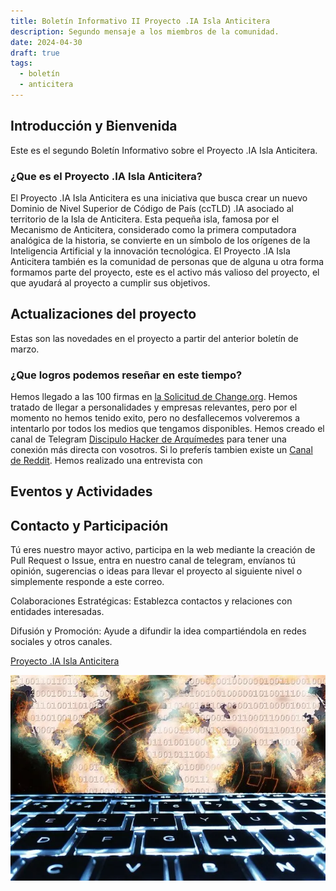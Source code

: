 ```yaml
---
title: Boletín Informativo II Proyecto .IA Isla Anticitera
description: Segundo mensaje a los miembros de la comunidad.
date: 2024-04-30
draft: true
tags:
  - boletín
  - anticitera
---
```


## Introducción y Bienvenida

Este es el segundo Boletín Informativo sobre el Proyecto .IA Isla Anticitera.

### ¿Que es el Proyecto .IA Isla Anticitera?

El Proyecto .IA Isla Anticitera es una iniciativa que busca crear un nuevo Dominio de Nivel Superior de Código de País (ccTLD) .IA asociado al territorio de la Isla de Anticitera. Esta pequeña isla, famosa por el Mecanismo de Anticitera, considerado como la primera computadora analógica de la historia, se convierte en un símbolo de los orígenes de la Inteligencia Artificial y la innovación tecnológica.
El Proyecto .IA Isla Anticitera también es la comunidad de personas que de alguna u otra forma formamos parte del proyecto, este es el activo más valioso del proyecto, el que ayudará al proyecto a cumplir sus objetivos.

## Actualizaciones del proyecto

Estas son las novedades en el proyecto a partir del anterior boletín de marzo.

### ¿Que logros podemos reseñar en este tiempo?

Hemos llegado a las 100 firmas en [la Solicitud de Change.org](https://chng.it/hqCyzBpwgW).
Hemos tratado de llegar a personalidades y empresas relevantes, pero por el momento no hemos tenido exito, pero no desfallecemos volveremos a intentarlo por todos los medios que tengamos disponibles.
Hemos creado el canal de Telegram [Discipulo Hacker de Arquímedes](https://t.me/+XOZeLDL-WIkxMTg0) para tener una conexión más directa con vosotros.
Si lo preferís tambien existe un [Canal de Reddit](https://www.reddit.com/r/IslaAnticitera/).
Hemos realizado una entrevista con 

## Eventos y Actividades



## Contacto y Participación

Tú eres nuestro mayor activo, participa en la web mediante la creación de Pull Request o Issue, entra en nuestro canal de telegram, envíanos tú opinión, sugerencias o ideas para llevar el proyecto al siguiente nivel o simplemente responde a este correo.

Colaboraciones Estratégicas: Establezca contactos y relaciones con entidades interesadas.

Difusión y Promoción: Ayude a difundir la idea compartiéndola en redes sociales y otros canales.

[Proyecto .IA Isla Anticitera](https://anticitera.deft.work)

<img src="/img/BitLifeMedia.webp" alt="Pie Proyecto .IA Isla Anticitera">